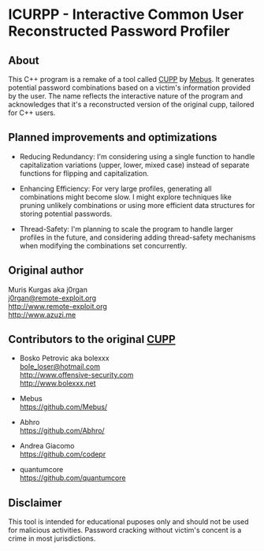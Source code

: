 # ICURPP - Interactive Common User Reconstructed Password Profiler

## About

This C++ program is a remake of a tool called [CUPP](https://github.com/Mebus/cupp) by [Mebus](https://github.com/Mebus). It generates potential password combinations based on a victim's information provided by the user.
The name reflects the interactive nature of the program and acknowledges that it's a reconstructed version of the original cupp, tailored for C++ users.

## Planned improvements and optimizations
  * Reducing Redundancy: 
    I'm considering using a single function to handle capitalization variations (upper, lower, mixed case) instead of separate functions for flipping and capitalization.

  * Enhancing Efficiency: 
    For very large profiles, generating all combinations might become slow. I might explore techniques like pruning unlikely combinations or using more efficient data structures for storing potential passwords.

  * Thread-Safety: 
    I'm planning to scale the program to handle larger profiles in the future, and considering adding thread-safety mechanisms when modifying the combinations set concurrently.


## Original author

  Muris Kurgas aka j0rgan  
  j0rgan@remote-exploit.org  
  http://www.remote-exploit.org  
  http://www.azuzi.me  

## Contributors to the original [CUPP](https://github.com/Mebus/cupp)

  * Bosko Petrovic aka bolexxx  
  bole_loser@hotmail.com  
  http://www.offensive-security.com  
  http://www.bolexxx.net  

  * Mebus  
    https://github.com/Mebus/  

  * Abhro  
    https://github.com/Abhro/  

  * Andrea Giacomo  
    https://github.com/codepr

  * quantumcore  
    https://github.com/quantumcore

## Disclaimer

This tool is intended for educational puposes only and should not be used for malicious activities. Password cracking without victim's concent is a crime in most jurisdictions.
